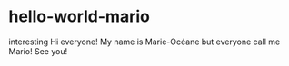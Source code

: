 # hello-world-mario
interesting
Hi everyone! My name is Marie-Océane but everyone call me Mario! 
See you!
